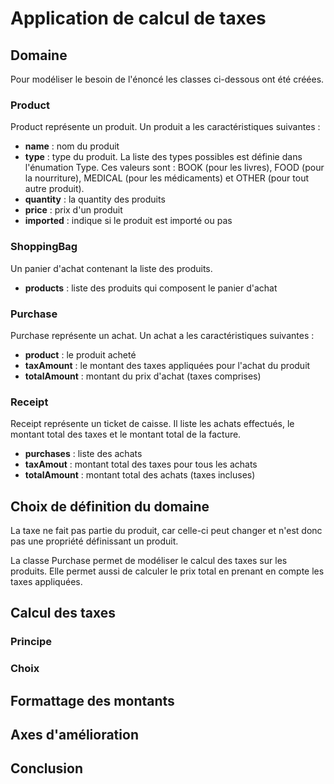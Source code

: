 # Application de calcul de taxes

## Domaine

Pour modéliser le besoin de l'énoncé les classes ci-dessous ont été créées.

### Product
Product représente un produit. 
Un produit a les caractéristiques suivantes :
 - **name** : nom du produit
 - **type** : type du produit. La liste des types possibles est définie dans l'énumation Type. Ces valeurs sont : BOOK (pour les livres), FOOD (pour la nourriture), MEDICAL (pour les médicaments) et OTHER (pour tout autre produit).
 - **quantity** : la quantity des produits
 - **price** : prix d'un produit
 - **imported** : indique si le produit est importé ou pas

### ShoppingBag
Un panier d'achat contenant la liste des produits.
 - **products** : liste des produits qui composent le panier d'achat
 
### Purchase
Purchase représente un achat. 
Un achat a les caractéristiques suivantes :
- **product** : le produit acheté
- **taxAmount** : le montant des taxes appliquées pour l'achat du produit
- **totalAmount** : montant du prix d'achat (taxes comprises) 

### Receipt
Receipt représente un ticket de caisse. 
Il liste les achats effectués, le montant total des taxes et le montant total de la facture.
 - **purchases** : liste des achats
 - **taxAmout** : montant total des taxes pour tous les achats
 - **totalAmount** : montant total des achats (taxes incluses)

## Choix de définition du domaine 
La taxe ne fait pas partie du produit, car celle-ci peut changer et n'est donc pas une propriété définissant un produit.

La classe Purchase permet de modéliser le calcul des taxes sur les produits. Elle permet aussi de calculer le prix total en prenant en compte les taxes appliquées.

## Calcul des taxes

### Principe

### Choix


## Formattage des montants

## Axes d'amélioration

## Conclusion

